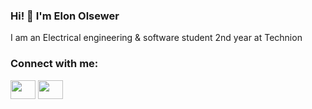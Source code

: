 ### Hi! 👋 I'm Elon Olsewer

I am an Electrical engineering & software student 2nd year at Technion 

  <h3 align="left">Connect with me:</h3>
<p align="left">
<a href="https://www.linkedin.com/in/elon-olsewer/" target="blank"><img align="center" src="https://cdn.jsdelivr.net/npm/simple-icons@3.0.1/icons/linkedin.svg" alt="" height="30" width="40" /></a>
<a href="elon.olsewer@campus.technion.ac.il" target="blank"><img align="center" src="https://cdn.jsdelivr.net/npm/simple-icons@3.0.1/icons/gmail.svg" alt="" height="30" width="40" /></a>
